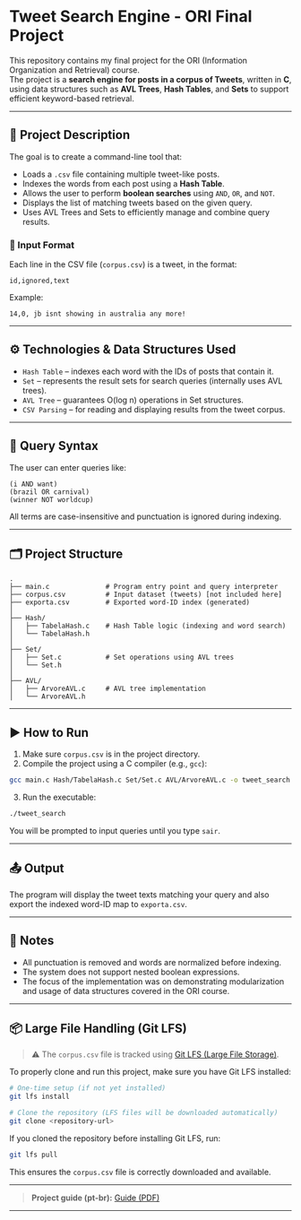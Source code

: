 # Tweet Search Engine - ORI Final Project

This repository contains my final project for the ORI (Information Organization and Retrieval) course.  
The project is a **search engine for posts in a corpus of Tweets**, written in **C**, using data structures such as **AVL Trees**, **Hash Tables**, and **Sets** to support efficient keyword-based retrieval.

---

## 🧠 Project Description

The goal is to create a command-line tool that:

- Loads a `.csv` file containing multiple tweet-like posts.
- Indexes the words from each post using a **Hash Table**.
- Allows the user to perform **boolean searches** using `AND`, `OR`, and `NOT`.
- Displays the list of matching tweets based on the given query.
- Uses AVL Trees and Sets to efficiently manage and combine query results.

### 📄 Input Format

Each line in the CSV file (`corpus.csv`) is a tweet, in the format:
```
id,ignored,text
```
Example:
```
14,0, jb isnt showing in australia any more!
```

---

## ⚙️ Technologies & Data Structures Used

- `Hash Table` – indexes each word with the IDs of posts that contain it.
- `Set` – represents the result sets for search queries (internally uses AVL trees).
- `AVL Tree` – guarantees O(log n) operations in Set structures.
- `CSV Parsing` – for reading and displaying results from the tweet corpus.

---

## 🔎 Query Syntax

The user can enter queries like:
```
(i AND want)
(brazil OR carnival)
(winner NOT worldcup)
```

All terms are case-insensitive and punctuation is ignored during indexing.

---

## 🗂️ Project Structure

```
.
├── main.c              # Program entry point and query interpreter
├── corpus.csv          # Input dataset (tweets) [not included here]
├── exporta.csv         # Exported word-ID index (generated)
│
├── Hash/
│   ├── TabelaHash.c    # Hash Table logic (indexing and word search)
│   └── TabelaHash.h
│
├── Set/
│   ├── Set.c           # Set operations using AVL trees
│   └── Set.h
│
├── AVL/
│   ├── ArvoreAVL.c     # AVL tree implementation
│   └── ArvoreAVL.h
```

---

## ▶️ How to Run

1. Make sure `corpus.csv` is in the project directory.
2. Compile the project using a C compiler (e.g., `gcc`):
```bash
gcc main.c Hash/TabelaHash.c Set/Set.c AVL/ArvoreAVL.c -o tweet_search
```
3. Run the executable:
```bash
./tweet_search
```

You will be prompted to input queries until you type `sair`.

---

## 📤 Output

The program will display the tweet texts matching your query and also export the indexed word-ID map to `exporta.csv`.

---

## 🧾 Notes

- All punctuation is removed and words are normalized before indexing.
- The system does not support nested boolean expressions.
- The focus of the implementation was on demonstrating modularization and usage of data structures covered in the ORI course.

---

## 📦 Large File Handling (Git LFS)

> ⚠️ The `corpus.csv` file is tracked using [Git LFS (Large File Storage)](https://git-lfs.github.com).

To properly clone and run this project, make sure you have Git LFS installed:

```bash
# One-time setup (if not yet installed)
git lfs install

# Clone the repository (LFS files will be downloaded automatically)
git clone <repository-url>
```

If you cloned the repository before installing Git LFS, run:

```bash
git lfs pull
```

This ensures the `corpus.csv` file is correctly downloaded and available.

---

> **Project guide (pt-br):** [Guide (PDF)](./pdf/guide.pdf)

---
